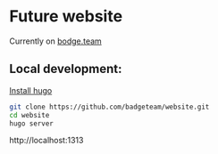 # Future website

Currently on [bodge.team](https://bodge.team)

## Local development:

[Install hugo](https://gohugo.io/getting-started/installing/)

```bash
git clone https://github.com/badgeteam/website.git
cd website
hugo server
```

http://localhost:1313

